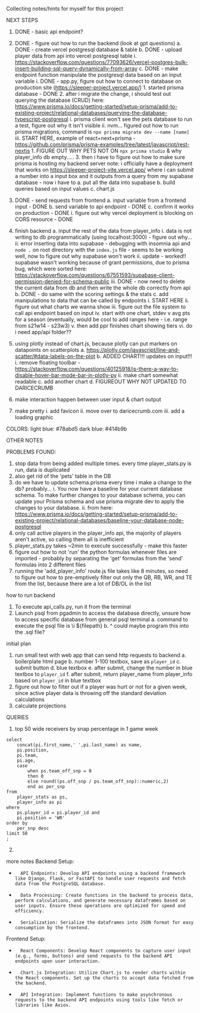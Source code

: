 Collecting notes/hints for myself for this project


NEXT STEPS
1. DONE - basic api endpoint?
2. DONE - figure out how to run the backend (look at gpt questions)
    a. DONE - create vercel postgresql database & table
    b. DONE - upload player data from api into vercel postgresql table
        i. https://stackoverflow.com/questions/77093626/vercel-postgres-bulk-insert-building-sql-query-dynamically-from-array
    c. DONE - make endpoint function manipulate the postgresql data based on an input variable
        i. DONE - app.py, figure out how to connect to database on production site (https://sleeper-project.vercel.app/)
            1. started prisma database - DONE
            2. after i migrate the change, i should test out querying the database (CRUD) here: https://www.prisma.io/docs/getting-started/setup-prisma/add-to-existing-project/relational-databases/querying-the-database-typescript-postgresql
                i. prisma client won't see the pets database to run a test, figure out why it isn't visible
                ii. nvm... figured out how to run prisma migrations, command is `npx prisma migrate dev --name [name]`
                iii. START HERE, example of react+next+prisma - https://github.com/prisma/prisma-examples/tree/latest/javascript/rest-nextjs
                    1. FIGURE OUT WHY PETS NOT ON `npx prisma studio` & why player_info db empty.....
            3. then i have to figure out how to make sure prisma is hosting my backend server
        note: i officially have a deployment that works on https://sleeper-project-vite.vercel.app/ where i can submit a number into a input box and it outputs from a query from my supabase database - now i have to 
            a. put all the data into supabase
            b. build queries based on input values
            c. chart.js
3. DONE - send requests from frontend
    a. input variable from a frontend input - DONE
    b. send variable to api endpoint - DONE
    c. confirm it works on production - DONE
        i. figure out why vercel deployment is blocking on CORS resource - DONE
4. finish backend
    a. input the rest of the data from player_info
        i. data is not writing to db programmatically (using localhost:3000) - figure out why...
        ii. error inserting data into supabase - debugging with insomnia api and `node .` on root directory with the `index.js` file - seems to be working well, now to figure out why supabase won't work
        ii. update - worked!! supabase wasn't working because of grant permissions, due to prisma bug, which were sorted here: https://stackoverflow.com/questions/67551593/supabase-client-permission-denied-for-schema-public
        iii. DONE - now need to delete the current data from db and then write the whole db correctly from api
    b. DONE - do same with the scoring settings & the stats
    c. add manipulations to data that can be called by endpoints
        i. START HERE
        ii. figure out what charts we wanna show
        iii. figure out the file system to call api endpoint based on input
        iv. start with one chart, stdev v avg pts for a season (eventually, would be cool to add ranges here - i.e. range from s21w14 - s23w3)
        v. then add ppr finishes chart showing tiers
        vi. do i need app/api folder??
5. using plotly instead of chart.js, because plotly can put markers on datapoints on scatterplots
    a. https://plotly.com/javascript/line-and-scatter/#data-labels-on-the-plot
    b. ADDED CHART!!! updates on input!!!
        i. remove floating toolbar - https://stackoverflow.com/questions/40125918/is-there-a-way-to-disable-hover-bar-mode-bar-in-plotly-py
        ii. make chart somewhat readable
    c. add another chart
    d. FIGUREOUT WHY NOT UPDATED TO DARICECRUMB

6. make interaction happen between user input & chart output
7. make pretty
    i. add favicon
    ii. move over to daricecrumb.com
    iii. add a loading graphic

COLORS: 
light blue: #78abd5
dark blue: #414b9b



OTHER NOTES


PROBLEMS FOUND:
1. stop data from being added multiple times. every time player_stats.py is run, data is duplicated
1. also get rid of the 'pets' table in the DB
1. do we have to update schema.prisma every time i make a change to the db? probably...
    i. You now have a baseline for your current database schema. To make further changes to your database schema, you can update your Prisma schema and use prisma migrate dev to apply the changes to your database.
    ii. from here: https://www.prisma.io/docs/getting-started/setup-prisma/add-to-existing-project/relational-databases/baseline-your-database-node-postgresql
2. only call active players in the player_info api, the majority of players aren't active, so calling them all is inefficient
3. player_stats.py takes ~2min to execute successfully - make this faster
4. figure out how to not 'run' the python formulas whenever files are imported - probably by separating the 'get' formulas from the 'send' formulas into 2 different files
5. running the 'add_player_info' route.js file takes like 8 minutes, so need to figure out how to pre-emptively filter out only the QB, RB, WR, and TE from the list, because there are a lot of DB/OL in the list

how to run backend

1. To execute api_calls.py, run it from the terminal
2. Launch psql from pgadmin to access the database directly, unsure how to access specific database from general psql terminal
    a. command to execute the psql file is \i ${filepath}
    b. ^ could maybe program this into the .sql file?

initial plan
1. run small test with web app that can send http requests to backend
    a. boilerplate html page
    b. number 1-100 textbox, save as `player_id`
    c. submit button
    d. blue textbox
    e. after submit, change the number in blue textbox to `player_id`
    f. after submit, return player_name from player_info based on `player_id` in blue textbox
2. figure out how to filter out if a player was hurt or not for a given week, since active player data is throwing off the standard deviation calculations
3. calculate projections


QUERIES
1. top 50 wide receivers by snap percentage in 1 game week
```
select
    concat(pi.first_name,' ',pi.last_name) as name,
    pi.position,
    pi.team,
    pi.age,
    case
        when ps.team_off_snp = 0
        then 0
        else round((ps.off_snp / ps.team_off_snp)::numeric,2)
        end as per_snp
from 
    player_stats as ps,
    player_info as pi
where
    ps.player_id = pi.player_id and
    pi.position = 'WR'
order by
    per_snp desc
limit 50
;
```

2. 

more notes
Backend Setup:
* 		API Endpoints: Develop API endpoints using a backend framework like Django, Flask, or FastAPI to handle user requests and fetch data from the PostgreSQL database.
* 		Data Processing: Create functions in the backend to process data, perform calculations, and generate necessary dataframes based on user inputs. Ensure these operations are optimized for speed and efficiency.
* 		Serialization: Serialize the dataframes into JSON format for easy consumption by the frontend.
Frontend Setup:
* 		React Components: Develop React components to capture user input (e.g., forms, buttons) and send requests to the backend API endpoints upon user interaction.
* 		Chart.js Integration: Utilize Chart.js to render charts within the React components. Set up the charts to accept data fetched from the backend.
* 		API Integration: Implement functions to make asynchronous requests to the backend API endpoints using tools like fetch or libraries like Axios.



